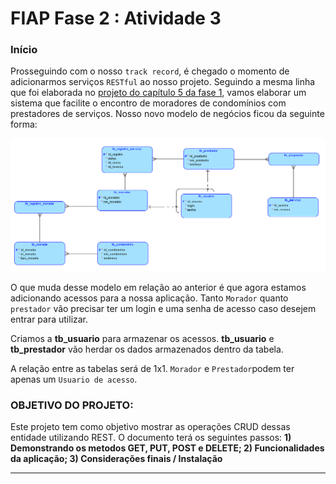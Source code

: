 <h1>FIAP Fase 2 : Atividade 3</h1>

<h3>Início</h3>

Prosseguindo com o nosso `track record`, é chegado o momento de adicionarmos serviços `RESTful` ao nosso projeto. Seguindo a mesma linha que foi elaborada no <a href="https://github.com/Amorim-cyber/fiap2_fase1_cap5">projeto do capítulo 5 da fase 1</a>, vamos elaborar um sistema que facilite o encontro de moradores de condomínios com prestadores de serviços. Nosso novo modelo de negócios ficou da seguinte forma:

<img src="assets/tabelas.PNG">

 O que muda desse modelo em relação ao anterior é que agora estamos adicionando acessos para a nossa aplicação. Tanto `Morador` quanto `prestador` vão precisar ter um login e uma senha de acesso caso desejem entrar para utilizar.

Criamos a <b>tb_usuario</b> para armazenar os acessos. <b>tb_usuario</b> e <b>tb_prestador</b> vão herdar os dados armazenados dentro da tabela.

A relação entre as tabelas será de 1x1. `Morador` e `Prestador`podem ter apenas um `Usuario de acesso`.

 <h3>OBJETIVO DO PROJETO:</h3>

Este projeto tem como objetivo mostrar as operações CRUD dessas entidade utilizando REST. O documento terá os seguintes passos: <b>1) Demonstrando os metodos GET, PUT, POST e DELETE; 2) Funcionalidades da aplicação; 3) Considerações finais / Instalação</b>

<hr>